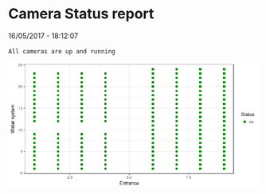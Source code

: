 Camera Status report
================
16/05/2017 - 18:12:07

    All cameras are up and running

![](camreport_files/figure-markdown_github/unnamed-chunk-2-1.png)
